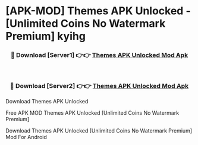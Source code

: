 # [APK-MOD] Themes APK Unlocked - [Unlimited Coins No Watermark Premium] kyihg



<div align="center">
<h3>🔴 Download [Server1] 👉👉 <a href="https://momento.my/?title=Themes_APK_Unlocked">Themes APK Unlocked Mod Apk</a></h3><br>

<h3>🔴 Download [Server2] 👉👉 <a href="https://momento.my/?title=Themes_APK_Unlocked">Themes APK Unlocked Mod Apk</a></h3>
</div>



Download Themes APK Unlocked 

Free APK MOD Themes APK Unlocked [Unlimited Coins No Watermark Premium]

Download Themes APK Unlocked [Unlimited Coins No Watermark Premium] Mod For Android
